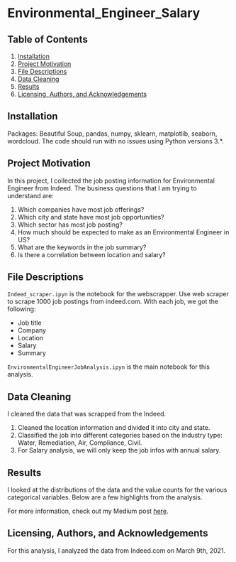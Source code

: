 # Environmental_Engineer_Salary

## Table of Contents
1. [Installation](#Installation)
2. [Project Motivation](#Project_Motivation)
3. [File Descriptions](#File_Description)
4. [Data Cleaning](#Data_Cleaning)
5. [Results](#Results)
6. [Licensing, Authors, and Acknowledgements](#Licensing,_Authors,_and_Acknowledgements)

## Installation

Packages: Beautiful Soup, pandas, numpy, sklearn, matplotlib, seaborn, wordcloud. 
The code should run with no issues using Python versions 3.*.

## Project Motivation

In this project, I collected the job posting information for Environmental Engineer from Indeed. 
The business questions that I am trying to understand are:

1. Which companies have most job offerings?
2. Which city and state have most job opportunities?
3. Which sector has most job posting?
4. How much should be expected to make as an Environmental Engineer in US?
5. What are the keywords in the job summary?
6. Is there a correlation between location and salary?

## File Descriptions

`Indeed_scraper.ipyn` is the notebook for the webscrapper.
Use web scraper to scrape 1000 job postings from indeed.com. With each job, we got the following:
- Job title
- Company
- Location
- Salary
- Summary

`EnvironmentalEngineerJobAnalysis.ipyn` is the main notebook for this analysis.

## Data Cleaning
I cleaned the data that was scrapped from the Indeed.

1. Cleaned the location information and divided it into city and state.
2. Classified the job into different categories based on the industry type: Water, Remediation, Air, Compliance, Civil.
2. For Salary analysis, we will only keep the job infos with annual salary.

## Results
I looked at the distributions of the data and the value counts for the various categorical variables. Below are a few highlights from the analysis.


For more information, check out my Medium post [here](https://drboli.medium.com/thinking-about-listing-your-airbnb-in-seattle-check-out-this-pricing-tool-first-3f42f42f33ec).

## Licensing, Authors, and Acknowledgements
For this analysis, I analyzed the data from Indeed.com on March 9th, 2021.
